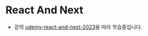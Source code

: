 # React And Next
- 강의 [udemy-react-and-next-2023](https://www.udemy.com/course/react-next-master/?utm_source=sendgrid.com&utm_medium=email&utm_campaign=email)을 따라 학습중입니다.
